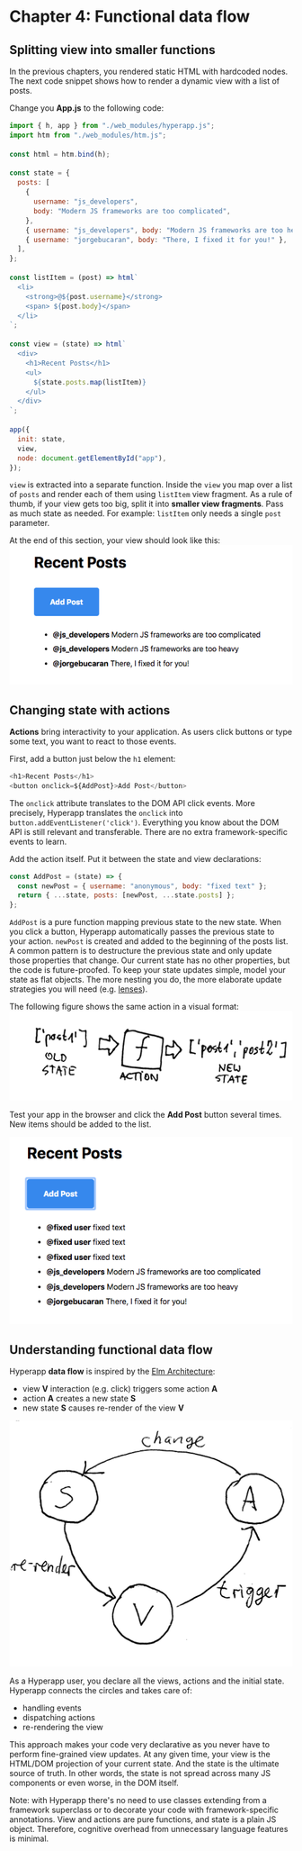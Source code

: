 # Chapter 4: Functional data flow

## Splitting view into smaller functions

In the previous chapters, you rendered static HTML with hardcoded nodes. 
The next code snippet shows how to render a dynamic view with a list of posts.

Change you **App.js** to the following code:
```js
import { h, app } from "./web_modules/hyperapp.js";
import htm from "./web_modules/htm.js";

const html = htm.bind(h);

const state = {
  posts: [
    {
      username: "js_developers",
      body: "Modern JS frameworks are too complicated",
    },
    { username: "js_developers", body: "Modern JS frameworks are too heavy" },
    { username: "jorgebucaran", body: "There, I fixed it for you!" },
  ],
};

const listItem = (post) => html`
  <li>
    <strong>@${post.username}</strong>
    <span> ${post.body}</span>
  </li>
`;

const view = (state) => html`
  <div>
    <h1>Recent Posts</h1>
    <ul>
      ${state.posts.map(listItem)}
    </ul>
  </div>
`;

app({
  init: state,
  view,
  node: document.getElementById("app"),
});
```
`view` is extracted into a separate function.
Inside the `view` you map over a list of `posts` and render each of them using `listItem` view fragment. 
As a rule of thumb, if your view gets too big, split it into **smaller view fragments**. 
Pass as much state as needed. For example: `listItem` only needs a single `post` parameter.

At the end of this section, your view should look like this:
![Figure: Displaying a list of posts](images/splitting-view.png)

## Changing state with actions

**Actions** bring interactivity to your application. As users click buttons or type some text, you want to react to those events.

First, add a button just below the `h1` element:
```js
<h1>Recent Posts</h1>
<button onclick=${AddPost}>Add Post</button>
```
The `onclick` attribute translates to the DOM API click events. 
More precisely, Hyperapp translates the `onclick` into `button.addEventListener('click')`. 
Everything you know about the DOM API is still relevant and transferable. 
There are no extra framework-specific events to learn.

Add the action itself. Put it between the state and view declarations:
```js
const AddPost = (state) => {
  const newPost = { username: "anonymous", body: "fixed text" };
  return { ...state, posts: [newPost, ...state.posts] };
};
```
`AddPost` is a pure function mapping previous state to the new state. 
When you click a button, Hyperapp automatically passes the previous state to your action. 
`newPost` is created and added to the beginning of the posts list. 
A common pattern is to destructure the previous state and only update those properties that change. 
Our current state has no other properties, but the code is future-proofed. 
To keep your state updates simple, model your state as flat objects. The more nesting you do, the more
elaborate update strategies you will need (e.g. [lenses](https://randycoulman.com/blog/2016/07/12/thinking-in-ramda-lenses/)). 

The following figure shows the same action in a visual format:
![Figure: Action is a pure function of state](images/action.jpg)


Test your app in the browser and click the **Add Post** button several times. New items should be added to the list.

![Figure: AddPost action adding new items to the list](images/add-post-action.png)


## Understanding functional data flow

Hyperapp **data flow** is inspired by the [Elm Architecture](https://guide.elm-lang.org/architecture/):
* view **V** interaction (e.g. click) triggers some action **A** 
* action **A** creates a new state **S**
* new state **S** causes re-render of the view **V** 

![Figure: Functional data flow](images/data-flow.jpg)

As a Hyperapp user, you declare all the views, actions and the initial state. 
Hyperapp connects the circles and takes care of:
* handling events
* dispatching actions
* re-rendering the view

This approach makes your code very declarative as you never have to perform fine-grained view updates. 
At any given time, your view is the HTML/DOM projection of your current state.
And the state is the ultimate source of truth. 
In other words, the state is not spread across many JS components or even worse, in the DOM itself.

Note: with Hyperapp there's no need to use classes extending from a framework superclass or to decorate your code with framework-specific annotations. 
View and actions are pure functions, and state is a plain JS object. 
Therefore, cognitive overhead from unnecessary language features is minimal.
